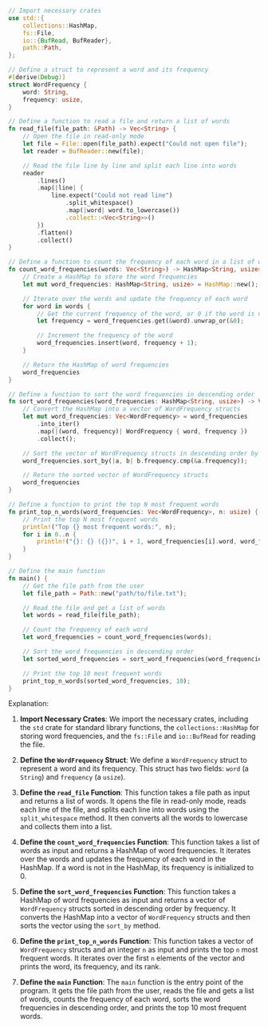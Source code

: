 ```rust
// Import necessary crates
use std::{
    collections::HashMap,
    fs::File,
    io::{BufRead, BufReader},
    path::Path,
};

// Define a struct to represent a word and its frequency
#[derive(Debug)]
struct WordFrequency {
    word: String,
    frequency: usize,
}

// Define a function to read a file and return a list of words
fn read_file(file_path: &Path) -> Vec<String> {
    // Open the file in read-only mode
    let file = File::open(file_path).expect("Could not open file");
    let reader = BufReader::new(file);

    // Read the file line by line and split each line into words
    reader
        .lines()
        .map(|line| {
            line.expect("Could not read line")
                .split_whitespace()
                .map(|word| word.to_lowercase())
                .collect::<Vec<String>>()
        })
        .flatten()
        .collect()
}

// Define a function to count the frequency of each word in a list of words
fn count_word_frequencies(words: Vec<String>) -> HashMap<String, usize> {
    // Create a HashMap to store the word frequencies
    let mut word_frequencies: HashMap<String, usize> = HashMap::new();

    // Iterate over the words and update the frequency of each word
    for word in words {
        // Get the current frequency of the word, or 0 if the word is not in the HashMap
        let frequency = word_frequencies.get(&word).unwrap_or(&0);

        // Increment the frequency of the word
        word_frequencies.insert(word, frequency + 1);
    }

    // Return the HashMap of word frequencies
    word_frequencies
}

// Define a function to sort the word frequencies in descending order
fn sort_word_frequencies(word_frequencies: HashMap<String, usize>) -> Vec<WordFrequency> {
    // Convert the HashMap into a vector of WordFrequency structs
    let mut word_frequencies: Vec<WordFrequency> = word_frequencies
        .into_iter()
        .map(|(word, frequency)| WordFrequency { word, frequency })
        .collect();

    // Sort the vector of WordFrequency structs in descending order by frequency
    word_frequencies.sort_by(|a, b| b.frequency.cmp(&a.frequency));

    // Return the sorted vector of WordFrequency structs
    word_frequencies
}

// Define a function to print the top N most frequent words
fn print_top_n_words(word_frequencies: Vec<WordFrequency>, n: usize) {
    // Print the top N most frequent words
    println!("Top {} most frequent words:", n);
    for i in 0..n {
        println!("{}: {} ({})", i + 1, word_frequencies[i].word, word_frequencies[i].frequency);
    }
}

// Define the main function
fn main() {
    // Get the file path from the user
    let file_path = Path::new("path/to/file.txt");

    // Read the file and get a list of words
    let words = read_file(file_path);

    // Count the frequency of each word
    let word_frequencies = count_word_frequencies(words);

    // Sort the word frequencies in descending order
    let sorted_word_frequencies = sort_word_frequencies(word_frequencies);

    // Print the top 10 most frequent words
    print_top_n_words(sorted_word_frequencies, 10);
}
```

Explanation:

1. **Import Necessary Crates**: We import the necessary crates, including the `std` crate for standard library functions, the `collections::HashMap` for storing word frequencies, and the `fs::File` and `io::BufRead` for reading the file.

2. **Define the `WordFrequency` Struct**: We define a `WordFrequency` struct to represent a word and its frequency. This struct has two fields: `word` (a `String`) and `frequency` (a `usize`).

3. **Define the `read_file` Function**: This function takes a file path as input and returns a list of words. It opens the file in read-only mode, reads each line of the file, and splits each line into words using the `split_whitespace` method. It then converts all the words to lowercase and collects them into a list.

4. **Define the `count_word_frequencies` Function**: This function takes a list of words as input and returns a HashMap of word frequencies. It iterates over the words and updates the frequency of each word in the HashMap. If a word is not in the HashMap, its frequency is initialized to 0.

5. **Define the `sort_word_frequencies` Function**: This function takes a HashMap of word frequencies as input and returns a vector of `WordFrequency` structs sorted in descending order by frequency. It converts the HashMap into a vector of `WordFrequency` structs and then sorts the vector using the `sort_by` method.

6. **Define the `print_top_n_words` Function**: This function takes a vector of `WordFrequency` structs and an integer `n` as input and prints the top `n` most frequent words. It iterates over the first `n` elements of the vector and prints the word, its frequency, and its rank.

7. **Define the `main` Function**: The `main` function is the entry point of the program. It gets the file path from the user, reads the file and gets a list of words, counts the frequency of each word, sorts the word frequencies in descending order, and prints the top 10 most frequent words.